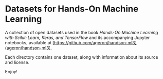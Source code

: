 # Datasets for Hands-On Machine Learning
A collection of open datasets used in the book _Hands-On Machine Learning with Scikit-Learn, Keras, and TensorFlow_ and its accompanying Jupyter notebooks, available at [https://github.com/ageron/handson-ml3](ageron/handson-ml3).

Each directory contains one dataset, along with information about its source and license.

Enjoy!
